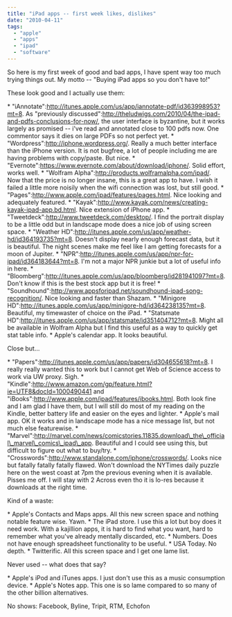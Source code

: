 ```yaml
---
title: "iPad apps -- first week likes, dislikes"
date: "2010-04-11"
tags: 
  - "apple"
  - "apps"
  - "ipad"
  - "software"
---
```


So here is my first week of good and bad apps, I have spent way too much trying things out. My motto -- "Buying iPad apps so you don't have to!"

These look good and I actually use them:

\* "iAnnotate":http://itunes.apple.com/us/app/iannotate-pdf/id363998953?mt=8. As "previously discussed":http://theludwigs.com/2010/04/the-ipad-and-pdfs-conclusions-for-now/, the user interface is byzantine, but it works largely as promised -- i've read and annotated close to 100 pdfs now. One commentor says it dies on large PDFs so not perfect yet. \* "Wordpress":http://iphone.wordpress.org/. Really a much better interface than the iPhone version. It is not bugfree, a lot of people including me are having problems with copy/paste. But nice. \* "Evernote":https://www.evernote.com/about/download/iphone/. Solid effort, works well. \* "Wolfram Alpha":http://products.wolframalpha.com/ipad/. Now that the price is no longer insane, this is a great app to have. I wish it failed a little more noisily when the wifi connection was lost, but still good. \* "Pages":http://www.apple.com/ipad/features/pages.html. Nice looking and adequately featured. \* "Kayak":http://www.kayak.com/news/creating-kayak-ipad-app.bd.html. Nice extension of iPhone app. \* "Tweetdeck":http://www.tweetdeck.com/desktop/. I find the portrait display to be a little odd but in landscape mode does a nice job of using screen space. \* "Weather HD":http://itunes.apple.com/us/app/weather-hd/id364193735?mt=8. Doesn't display nearly enough forecast data, but it is beautiful. The night scenes make me feel like I am getting forecasts for a moon of Jupiter. \* "NPR":http://itunes.apple.com/us/app/npr-for-ipad/id364183644?mt=8. I'm not a major NPR junkie but a lot of useful info in here. \* "Bloomberg":http://itunes.apple.com/us/app/bloomberg/id281941097?mt=8. Don't know if this is the best stock app but it is free! \* "Soundhound":http://www.appsforipad.net/soundhound-ipad-song-recognition/. Nice looking and faster than Shazam. \* "Minigore HD":http://itunes.apple.com/us/app/minigore-hd/id364238135?mt=8. Beautiful, my timewaster of choice on the iPad. \* "Statsmate HD":http://itunes.apple.com/us/app/statsmate/id351404712?mt=8. Might all be available in Wolfram Alpha but I find this useful as a way to quickly get stat table info. \* Apple's calendar app. It looks beautiful.

Close but...

\* "Papers":http://itunes.apple.com/us/app/papers/id304655618?mt=8. I really really wanted this to work but I cannot get Web of Science access to work via UW proxy. Sigh. \* "Kindle":http://www.amazon.com/gp/feature.html?ie=UTF8&docId=1000490441 and "iBooks":http://www.apple.com/ipad/features/ibooks.html. Both look fine and I am glad I have them, but I will still do most of my reading on the Kindle, better battery life and easier on the eyes and lighter. \* Apple's mail app. OK it works and in landscape mode has a nice message list, but not much else featurewise. \* "Marvel":http://marvel.com/news/comicstories.11835.download\_the\_official\_marvel\_comics\_ipad\_app. Beautiful and I could see using this, but difficult to figure out what to buy/try. \* "Crosswords":http://www.standalone.com/iphone/crosswords/. Looks nice but fatally fatally fatally flawed. Won't download the NYTimes daily puzzle here on the west coast at 7pm the previous evening when it is available. Pisses me off. I will stay with 2 Across even tho it is lo-res because it downloads at the right time.

Kind of a waste:

\* Apple's Contacts and Maps apps. All this new screen space and nothing notable feature wise. Yawn. \* The iPad store. I use this a lot but boy does it need work. With a kajillion apps, it is hard to find what you want, hard to remember what you've already mentally discarded, etc. \* Numbers. Does not have enough spreadsheet functionality to be useful. \* USA Today. No depth. \* Twitterific. All this screen space and I get one lame list.

Never used -- what does that say?

\* Apple's iPod and iTunes apps. I just don't use this as a music consumption device. \* Apple's Notes app. This one is so lame compared to so many of the other billion alternatives.

No shows: Facebook, Byline, Tripit, RTM, Echofon
